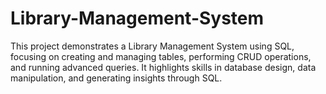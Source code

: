 # Library-Management-System
This project demonstrates a Library Management System using SQL, focusing on creating and managing tables, performing CRUD operations, and running advanced queries. It highlights skills in database design, data manipulation, and generating insights through SQL.
